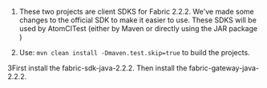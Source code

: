 1. These two projects are client SDKS for Fabric 2.2.2. We've made some changes to the official SDK to make it easier to use. These SDKS will be used by AtomCITest (either by Maven or directly using the JAR package )

2. Use: ``` mvn clean install -Dmaven.test.skip=true ``` to build the projects.

3First install the fabric-sdk-java-2.2.2. Then install the fabric-gateway-java-2.2.2. 